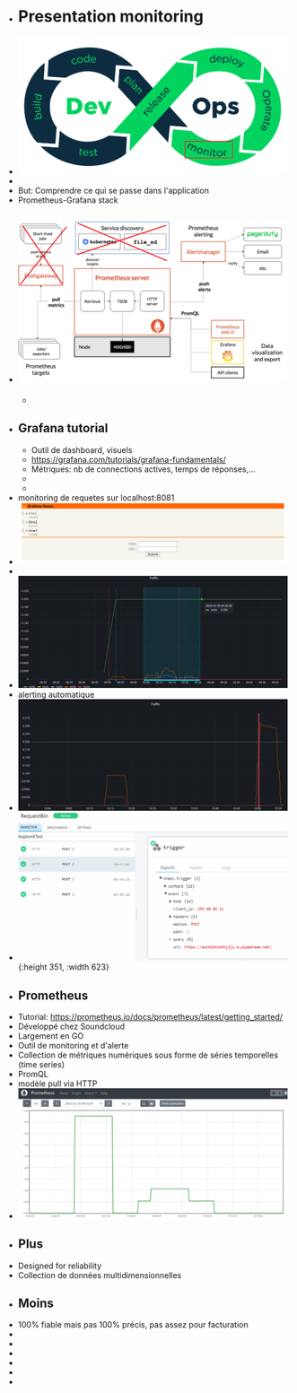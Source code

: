 - # Presentation monitoring
- ![cykl-devops-cycle.png](../assets/cykl-devops-cycle_1680176955760_0.png)
-
- But: Comprendre ce qui se passe dans l'application
- Prometheus-Grafana stack
- ![architecture.png](../assets/architecture_1680178871124_0.png)
	-
	-
- ## Grafana tutorial
	- Outil de dashboard, visuels
	- https://grafana.com/tutorials/grafana-fundamentals/
	- Métriques: nb de connections actives, temps de réponses,...
	-
	-
- monitoring de requetes sur localhost:8081
- ![image.png](../assets/image_1680168090472_0.png)
-
- ![image.png](../assets/image_1680163088943_0.png)
- alerting automatique
- ![image.png](../assets/image_1680166606587_0.png)
- ![image.png](../assets/image_1680166633304_0.png){:height 351, :width 623}
- ## Prometheus
- Tutorial: https://prometheus.io/docs/prometheus/latest/getting_started/
- Développé chez Soundcloud
- Largement en GO
- Outil de monitoring et d'alerte
- Collection de métriques numériques sous forme de séries temporelles (time series)
- PromQL
- modèle pull via HTTP
- ![image.png](../assets/image_1680168439171_0.png)
- ## Plus
- Designed for reliability
- Collection de données multidimensionnelles
- ## Moins
- 100% fiable mais pas 100% précis, pas assez pour facturation
-
-
-
-
-
-